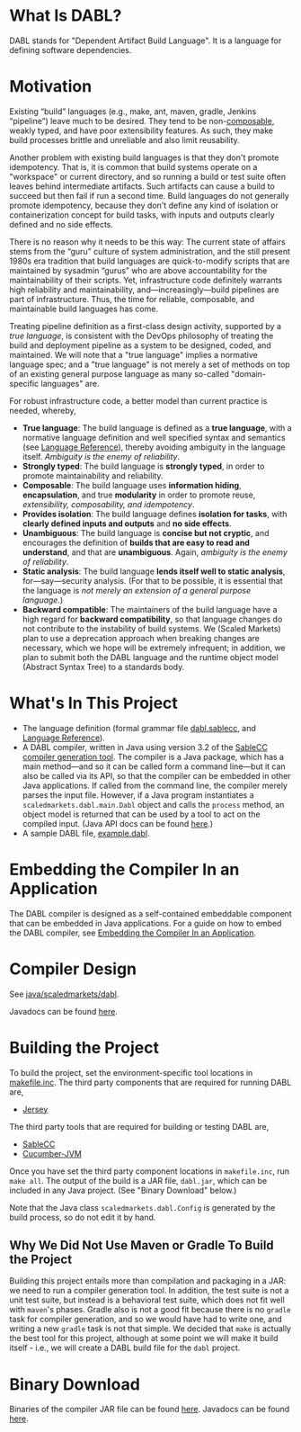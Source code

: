# What Is DABL?

DABL stands for "Dependent Artifact Build Language". It is a language for defining
software dependencies.

# Motivation

Existing “build” languages (e.g., make, ant, maven, gradle, Jenkins “pipeline”)
leave much to be desired. They tend to be non-[composable](https://en.wikipedia.org/wiki/Composability),
weakly typed, and have poor extensibility features. As such, they make build processes
brittle and unreliable and also limit reusability.

Another problem with existing build languages is that they don't promote idempotency.
That is, it is common that build systems operate on a "workspace" or current
directory, and so running a build or test suite often leaves behind intermediate artifacts.
Such artifacts can cause a build to succeed but then fail if run a second time.
Build languages do not generally promote idempotency, because they
don't define any kind of isolation or containerization concept for build tasks,
with inputs and outputs clearly defined and no side effects.

There is no reason why it needs to be this way: The current state of affairs stems from
the “guru” culture of system administration, and the still present 1980s era tradition
that build languages are quick-to-modify scripts that are maintained by sysadmin
“gurus” who are above accountability for the maintainability of their scripts.
Yet, infrastructure code definitely warrants high reliability and maintainability,
and—increasingly—build pipelines are part of infrastructure. Thus, the time for
reliable, composable, and maintainable build languages has come.

Treating pipeline definition as a first-class design activity, supported by a
*true language*, is consistent with the DevOps philosophy of treating the build
and deployment pipeline as a system to be designed, coded, and maintained. We
will note that a "true language" implies a normative language spec; and a "true
language" is not merely a set of methods on top of an existing general
purpose language as many so-called "domain-specific languages" are.

For robust infrastructure code, a better model than current practice is needed, whereby,

* **True language**: The build language is defined as a **true language**, with a normative language definition and
	well specified syntax and semantics (see [Language Reference](langref)),
	thereby avoiding ambiguity in the language itself.
	*Ambiguity is the enemy of reliability*.
* **Strongly typed**: The build language is **strongly typed**, in order to promote maintainability and reliability.
* **Composable**: The build language uses **information hiding**, **encapsulation**, and true **modularity** 
	in order to promote reuse, *extensibility, composability, and idempotency*.
* **Provides isolation**: The build language defines **isolation for tasks**, with **clearly defined inputs
	and outputs** and **no side effects**.
* **Unambiguous**: The build language is **concise but not cryptic**, and encourages the definition of
	**builds that are easy to read and understand**, and that are **unambiguous**.
	Again, *ambiguity is the enemy of reliability*.
* **Static analysis**: The build language **lends itself well to static analysis**, for—say—security analysis.
	(For that to be possible, it is essential that the language is *not merely an
	extension of a general purpose language*.)
* **Backward compatible**: The maintainers of the build language have a high regard for **backward
	compatibility**, so that language changes do not contribute to the instability
	of build systems. We (Scaled Markets) plan to use a deprecation approach when
	breaking changes are necessary, which we hope will be extremely infrequent; in
	addition, we plan to submit both the DABL language and the runtime object model
	(Abstract Syntax Tree) to a standards body.

# What's In This Project

* The language definition (formal grammar file [dabl.sablecc](dabl.sablecc), and
[Language Reference](langref/README.md)).
* A DABL compiler, written in Java using version 3.2 of the
	[SableCC compiler generation tool](http://www.sablecc.org/).
	The compiler is a Java package, which has a main method—and so it
	can be called form a command line—but it can also
	be called via its API, so that the compiler can be embedded in other
	Java applications. If called from the command line, the compiler merely
	parses the input file. However, if a Java program instantiates a
	`scaledmarkets.dabl.main.Dabl` object and calls the `process` method, an object
	model is returned that can be used by a tool to act on the compiled input.
	(Java API docs can be found [here](https://scaledmarkets.github.io/dabl/).)
* A sample DABL file, [example.dabl](example.dabl).

# Embedding the Compiler In an Application

The DABL compiler is designed as a self-contained embeddable component that can be
embedded in Java applications. For a guide on how to embed the DABL compiler,
see [Embedding the Compiler In an Application](embedding/README.md).

# Compiler Design

See [java/scaledmarkets/dabl](java/scaledmarkets/dabl).

Javadocs can be found [here](https://scaledmarkets.github.io/dabl/).

# Building the Project

To build the project, set the environment-specific tool locations in
[makefile.inc](https://github.com/Scaled-Markets/dabl/blob/master/makefile.inc).
The third party components that are required for running DABL are,

* [Jersey](https://jersey.java.net/)

The third party tools that are required for building or testing DABL are,

* [SableCC](http://www.sablecc.org/)
* [Cucumber-JVM](https://github.com/cucumber/cucumber-jvm)

Once you have set the third party component locations in `makefile.inc`,
run `make all`. The output of the
build is a JAR file, `dabl.jar`, which can be included in any
Java project. (See "Binary Download" below.)

Note that the Java class `scaledmarkets.dabl.Config` is generated by the build
process, so do not edit it by hand.

## Why We Did Not Use Maven or Gradle To Build the Project

Building this project entails more than compilation and packaging in a JAR:
we need to run a compiler generation tool. In addition, the test suite is not
a unit test suite, but instead is a behavioral test suite, which does not fit
well with `maven`'s phases. Gradle also is not a good fit because there is no
`gradle` task for compiler generation, and so we would have had to write one, and
writing a new `gradle` task is not that simple. We decided that `make` is actually
the best tool for this project, although at some point we will make it build
itself - i.e., we will create a DABL build file for the `dabl` project.

# Binary Download

Binaries of the compiler JAR file can be found [here](https://github.com/Scaled-Markets/dabl/releases).
Javadocs can be found [here](https://scaledmarkets.github.io/dabl/).

